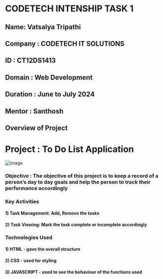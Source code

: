 # CODETECH INTENSHIP TASK 1
<h2>Name: Vatsalya Tripathi</h2>
<h2>Company : CODETECH IT SOLUTIONS</h2>
<h2>ID : CT12DS1413</h2>
<h2>Domain : Web Development</h2>
<h2>Duration : June to July 2024</h2>
<h2>Mentor : Santhosh</h2>

<h2>Overview of Project</h2>

# Project : To Do List Application

![image](https://github.com/user-attachments/assets/2333192a-75ae-4650-8adc-54193846095d)


<h3>Objective : The objective of this project is to keep a record of a person’s day to day goals and help the person to track their performance accordingly</h3>

<h3>Key Activities</h3>
<h4>1) Task Management: Add, Remove the tasks</h4>
<h4>2) Task Viewing: Mark the task complete or incomplete accordingly</h4>

<h3>Technologies Used</h3>
<h4>1) HTML - gave the overall structure</h4>
<h4>2) CSS - used for styling</h4>
<h4>3) JAVASCRIPT - used to see the behaviour of the functions used</h4>

